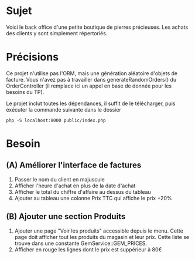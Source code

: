 # Sujet
Voici le back office d'une petite boutique de pierres précieuses. 
Les achats des clients y sont simplement répertoriés. 


# Précisions

Ce projet n'utilise pas l'ORM, mais une génération aléatoire d'objets de facture.
Vous n'avez pas à travailler dans generateRandomOrders() du OrderController (il remplace ici un appel en base de donnée pour les besoins du TP).

Le projet inclut toutes les dépendances, il suffit de le télécharger, puis éxécuter la commande suivante dans le dossier

`php -S localhost:8000 public/index.php`

# Besoin

## (A) Améliorer l'interface de factures
1. Passer le nom du client en majuscule
2. Afficher l'heure d'achat en plus de la date d'achat
3. Afficher le total du chiffre d'affaire au dessus du tableau
4. Ajouter au tableau une colonne Prix TTC qui affiche le prix +20%

## (B) Ajouter une section Produits
1. Ajouter une page "Voir les produits" accessible depuis le menu. Cette page doit afficher tout les produits du magasin et leur prix. Cette liste se trouve dans une constante GemService::GEM_PRICES.
2. Afficher en rouge les lignes dont le prix est suppérieur à 80€